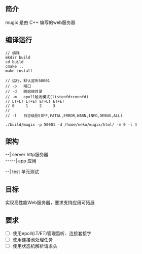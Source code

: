 ## 简介
mugix 是由 C++ 编写的web服务器
## 编译运行
```
// 编译
mkdir build
cd build
cmake ..
make install

// 运行，默认监听50001
// -p   端口
// -d   网站根目录
// -m   epoll触发模式(listenfd+connfd)
// LT+LT LT+ET ET+LT ET+ET
// 0     1     2     3
// 
// -l   日志级别(OFF,FATAL,ERROR,WARN,INFO,DEBUG,ALL)

./build/mugix -p 50001 -d /home/neko/mugix/html/ -m 0 -l 4
```
## 架构
--| server http服务器   
-----| app 应用  

--| test 单元测试  

## 目标
实现高性能Web服务器，要求支持应用可拓展
## 要求
- [ ] 使用epoll(LT/ET)管理监听、连接套接字
- [ ] 使用连接池处理任务
- [ ] 使用状态机解析请求头